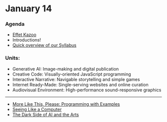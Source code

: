 # January 14

### Agenda

* [Effet Kazoo](https://www.youtube.com/watch?v=y9FKxMiiI6Y)
* Introductions!
* [Quick overview of our Syllabus](../../syllabi/60-120_spring_2025.md)

### Units: 

* Generative AI: Image-making and digital publication
* Creative Code: Visually-oriented JavaScript programming
* Interactive Narrative: Navigable storytelling and simple games
* Internet Ready-Made: Single-serving websites and online curation
* Audiovisual Environment: High-performance sound-responsive graphics

---

* [More Like This, Please: Programming with Examples](https://golancourses.net/60120/daily-notes/unit-1/machine-learning-art/)
* [Seeing Like a Computer](https://golancourses.net/60120/daily-notes/unit-1/machine-learning-art-ii/)
* [The Dark Side of AI and the Arts](https://golancourses.net/60120/daily-notes/unit-1/the-dark-side-of-ai-and-the-arts/)
